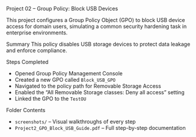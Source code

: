 Project 02 – Group Policy: Block USB Devices

This project configures a Group Policy Object (GPO) to block USB device access for domain users, simulating a common security hardening task in enterprise environments.

Summary
This policy disables USB storage devices to protect data leakage and enforce compliance.

Steps Completed
- Opened Group Policy Management Console
- Created a new GPO called `Block_USB_GPO`
- Navigated to the policy path for Removable Storage Access
- Enabled the “All Removable Storage classes: Deny all access” setting
- Linked the GPO to the `TestOU`

Folder Contents
- `screenshots/` – Visual walkthroughs of every step
- `Project2_GPO_Block_USB_Guide.pdf` – Full step-by-step documentation

